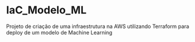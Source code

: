 # IaC_Modelo_ML
Projeto de criação de uma infraestrutura na AWS utilizando Terraform para deploy de um modelo de Machine Learning
